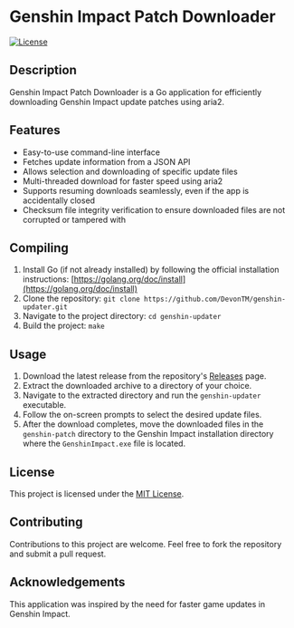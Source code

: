 # Genshin Impact Patch Downloader

[![License](https://img.shields.io/badge/license-MIT-blue.svg)](https://github.com/DevonTM/genshin-updater/blob/main/LICENSE)

## Description

Genshin Impact Patch Downloader is a Go application for efficiently downloading Genshin Impact update patches using aria2.

## Features

- Easy-to-use command-line interface
- Fetches update information from a JSON API
- Allows selection and downloading of specific update files
- Multi-threaded download for faster speed using aria2
- Supports resuming downloads seamlessly, even if the app is accidentally closed
- Checksum file integrity verification to ensure downloaded files are not corrupted or tampered with

## Compiling

1. Install Go (if not already installed) by following the official installation instructions: [https://golang.org/doc/install](https://golang.org/doc/install)
2. Clone the repository: `git clone https://github.com/DevonTM/genshin-updater.git`
3. Navigate to the project directory: `cd genshin-updater`
4. Build the project: `make`

## Usage

1. Download the latest release from the repository's [Releases](https://github.com/DevonTM/genshin-updater/releases) page.
2. Extract the downloaded archive to a directory of your choice.
3. Navigate to the extracted directory and run the `genshin-updater` executable.
4. Follow the on-screen prompts to select the desired update files.
5. After the download completes, move the downloaded files in the `genshin-patch` directory to the Genshin Impact installation directory where the `GenshinImpact.exe` file is located.

## License

This project is licensed under the [MIT License](LICENSE).

## Contributing

Contributions to this project are welcome. Feel free to fork the repository and submit a pull request.

## Acknowledgements

This application was inspired by the need for faster game updates in Genshin Impact.
